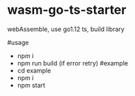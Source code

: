 # wasm-go-ts-starter
webAssemble, use go1.12 ts, build library

#usage
* npm i
* npm run build (if error retry)
#example
* cd example
* npm i
* npm start
